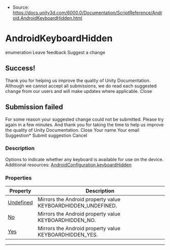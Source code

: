 * Source: https://docs.unity3d.com/6000.0/Documentation/ScriptReference/Android.AndroidKeyboardHidden.html

# AndroidKeyboardHidden
enumeration
Leave feedback
Suggest a change
## Success!
Thank you for helping us improve the quality of Unity Documentation. Although we cannot accept all submissions, we do read each suggested change from our users and will make updates where applicable.
Close
## Submission failed
For some reason your suggested change could not be submitted. Please <a>try again</a> in a few minutes. And thank you for taking the time to help us improve the quality of Unity Documentation.
Close
Your name Your email Suggestion* Submit suggestion
Cancel
### Description
Options to indicate whether any keyboard is available for use on the device.
Additional resources: [AndroidConfiguration.keyboardHidden](https://docs.unity3d.com/6000.0/Documentation/ScriptReference/Android.AndroidConfiguration-keyboardHidden.html)
### Properties
Property | Description  
---|---  
[Undefined](https://docs.unity3d.com/6000.0/Documentation/ScriptReference/Android.AndroidKeyboardHidden.Undefined.html) | Mirrors the Android property value KEYBOARDHIDDEN_UNDEFINED.  
[No](https://docs.unity3d.com/6000.0/Documentation/ScriptReference/Android.AndroidKeyboardHidden.No.html) | Mirrors the Android property value KEYBOARDHIDDEN_NO.  
[Yes](https://docs.unity3d.com/6000.0/Documentation/ScriptReference/Android.AndroidKeyboardHidden.Yes.html) | Mirrors the Android property value KEYBOARDHIDDEN_YES.  
* * *
